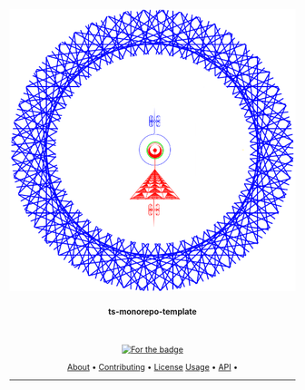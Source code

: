 <h1 align="center">
  <br>
  <a href="https://github.com/Jordan-Gilliam/ts-monorepo-template"><img width="700" src="https://github.com/Jordan-Gilliam/readme-assets/blob/master/in%20tents.png" alt=""></a>
</h1>

<h4 align="center">ts-monorepo-template</h4>

  <br>

  <p align="center">
    <a href="https://forthebadge.com">
    <img src="https://img.shields.io/badge/DX%20--%3E-UX-blue?style=for-the-badge" alt="For the badge">
  </p>

<p align="center">
  <a href="#about">About</a> •
  <a href="#contributing">Contributing</a> •
  <a href="#license">License</a>
  <a href="#usage">Usage</a> •
  <a href="#api">API</a> •
</p>

---
